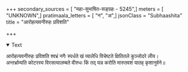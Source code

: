 +++
secondary_sources = [ "महा-सुभाषित-सङ्ग्रहः - 5245",]
meters = [ "UNKNOWN",]
pratimaala_letters = [ "न", "अ",]
jsonClass = "Subhaashita"
title = "आरोहत्यवनीरुहः प्रविशति"

+++

<details open><summary>Text</summary>

आरोहत्यवनीरुहः प्रविशति श्वभ्रं नगैः स्पर्धते खं व्यालेधि विचेष्टते क्षितितले कुञ्जोदरे लीय।  
अन्तर्भ्राम्यति कोटरस्य विरसत्यालम्बते वीरुधः किं तद् यन्न करोति मारुतवशं यातह् कृशानुर्वने॥
</details>
